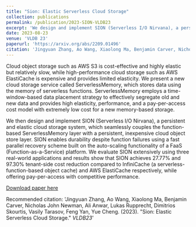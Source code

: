 ```yaml
---
title: "Sion: Elastic Serverless Cloud Storage"
collection: publications
permalink: /publication/2023-SION-VLDB23
excerpt: 'We design and implement SION (Serverless I/O Nirvana), a persistent and elastic cloud storage system, which seamlessly couples the function-based ServerlessMemory layer with a persistent, inexpensive cloud object store layer. SION enables durability despite function failures using a fast parallel recovery scheme built on the auto-scaling functionality of a FaaS (Function-as-a-Service) platform. We evaluate SION extensively using three real-world applications and results show that SION achieves 27.77% and 97.30% tenant-side cost reduction compared to InfiniCache (a serverless-function-based object cache) and AWS ElastiCache respectively, while offering pay-per-access with competitive performance.'
date: 2023-08-23
venue: 'VLDB 23'
paperurl: 'https://arxiv.org/abs/2209.01496'
citation: 'Jingyuan Zhang, Ao Wang, Xiaolong Ma, Benjamin Carver, Nicholas John Newman, Ali Anwar, Lukas Rupprecht, Dimitrios Skourtis, Vasily Tarasov, Feng Yan, Yue Cheng. (2023). &quot;Sion: Elastic Serverless Cloud Storage.&quot; <i>VLDB23</i>. 1(2).'
---
```


Cloud object storage such as AWS S3 is cost-effective and highly elastic but relatively slow, while high-performance cloud storage such as AWS ElastiCache is expensive and provides limited elasticity. We present a new cloud storage service called ServerlessMemory, which stores data using the memory of serverless functions. ServerlessMemory employs a time-window-based data placement strategy to effectively segregate old and new data and provides high elasticity, performance, and a pay-per-access cost model with extremely low cost for a new memory-based storage. 

We then design and implement SION (Serverless I/O Nirvana), a persistent and elastic cloud storage system, which seamlessly couples the function-based ServerlessMemory layer with a persistent, inexpensive cloud object store layer. SION enables durability despite function failures using a fast parallel recovery scheme built on the auto-scaling functionality of a FaaS (Function-as-a-Service) platform. We evaluate SION extensively using three real-world applications and results show that SION achieves 27.77% and 97.30% tenant-side cost reduction compared to InfiniCache (a serverless-function-based object cache) and AWS ElastiCache respectively, while offering pay-per-access with competitive performance.

[Download paper here](https://arxiv.org/abs/2209.01496)

Recommended citation: 'Jingyuan Zhang, Ao Wang, Xiaolong Ma, Benjamin Carver, Nicholas John Newman, Ali Anwar, Lukas Rupprecht, Dimitrios Skourtis, Vasily Tarasov, Feng Yan, Yue Cheng. (2023). &quot;Sion: Elastic Serverless Cloud Storage.&quot; <i>VLDB23</i>'